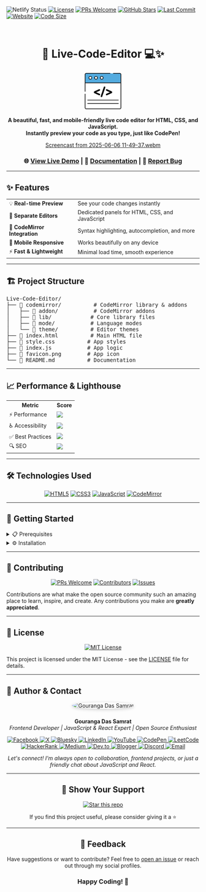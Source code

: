 <div align="center>

[![Netlify Status](https://api.netlify.com/api/v1/badges/0540a39e-1005-4802-95f0-99e3013b4d18/deploy-status)](https://app.netlify.com/projects/livecodeeditorbygouranga/deploys)
[![License](https://img.shields.io/badge/license-MIT-blue.svg?style=for-the-badge)](https://opensource.org/licenses/MIT)
[![PRs Welcome](https://img.shields.io/badge/PRs-welcome-brightgreen.svg?style=for-the-badge)](https://github.com/GourangaDasSamrat/Live-Code-Editor/pulls)
[![GitHub Stars](https://img.shields.io/github/stars/GourangaDasSamrat/Live-Code-Editor?style=for-the-badge&color=gold)](https://github.com/GourangaDasSamrat/Live-Code-Editor/stargazers)
[![Last Commit](https://img.shields.io/github/last-commit/GourangaDasSamrat/Live-Code-Editor?style=for-the-badge)](https://github.com/GourangaDasSamrat/Live-Code-Editor/commits)
[![Website](https://img.shields.io/website?style=for-the-badge&url=https%3A%2F%2Flivecodeeditorbygouranga.netlify.app)](https://livecodeeditorbygouranga.netlify.app)
[![Code Size](https://img.shields.io/github/languages/code-size/GourangaDasSamrat/Live-Code-Editor?style=for-the-badge)](https://github.com/GourangaDasSamrat/Live-Code-Editor)

<br />
<h1 align="center">🚀 Live-Code-Editor 💻✨</h1>

<p align="center">
  <a href="https://livecodeeditorbygouranga.netlify.app">
    <img src="https://raw.githubusercontent.com/GourangaDasSamrat/Live-Code-Editor/main/favicon.png" alt="Logo" width="100" height="100">
  </a>
</p>

<p align="center">
  <b>A beautiful, fast, and mobile-friendly live code editor for HTML, CSS, and JavaScript.<br>
  Instantly preview your code as you type, just like CodePen!</b>
</p>

<div align="center">

[Screencast from 2025-06-06 11-49-37.webm](https://github.com/user-attachments/assets/e6604945-1c32-4e7a-8876-c918a62b7b6e)


</div>

<div align="center">

### 🌐 [View Live Demo](https://livecodeeditorbygouranga.netlify.app/) | 📖 [Documentation](https://github.com/GourangaDasSamrat/Live-Code-Editor#readme) | 🐛 [Report Bug](https://github.com/GourangaDasSamrat/Live-Code-Editor/issues)

</div>

---

## ✨ Features

<table>
  <tr>
    <td>💡 <b>Real-time Preview</b></td>
    <td>See your code changes instantly</td>
  </tr>
  <tr>
    <td>📝 <b>Separate Editors</b></td>
    <td>Dedicated panels for HTML, CSS, and JavaScript</td>
  </tr>
  <tr>
    <td>🎨 <b>CodeMirror Integration</b></td>
    <td>Syntax highlighting, autocompletion, and more</td>
  </tr>
  <tr>
    <td>📱 <b>Mobile Responsive</b></td>
    <td>Works beautifully on any device</td>
  </tr>
  <tr>
    <td>⚡ <b>Fast & Lightweight</b></td>
    <td>Minimal load time, smooth experience</td>
  </tr>
</table>

---

## 🏗️ Project Structure

<pre>
Live-Code-Editor/
├── 📂 codemirror/          # CodeMirror library & addons
│   ├── 📂 addon/           # CodeMirror addons
│   ├── 📂 lib/            # Core library files
│   ├── 📂 mode/           # Language modes
│   └── 📂 theme/          # Editor themes
├── 📄 index.html          # Main HTML file
├── 📄 style.css          # App styles
├── 📄 index.js           # App logic
├── 🎨 favicon.png        # App icon
└── 📝 README.md          # Documentation
</pre>

---

## 📈 Performance & Lighthouse

<div align="center">
  <table>
    <tr>
      <th>Metric</th>
      <th>Score</th>
    </tr>
    <tr>
      <td>⚡ Performance</td>
      <td><img src="https://img.shields.io/badge/100-success?style=for-the-badge"/></td>
    </tr>
    <tr>
      <td>♿ Accessibility</td>
      <td><img src="https://img.shields.io/badge/100-success?style=for-the-badge"/></td>
    </tr>
    <tr>
      <td>✅ Best Practices</td>
      <td><img src="https://img.shields.io/badge/100-success?style=for-the-badge"/></td>
    </tr>
    <tr>
      <td>🔍 SEO</td>
      <td><img src="https://img.shields.io/badge/100-success?style=for-the-badge"/></td>
    </tr>
  </table>
</div>

---

## 🛠️ Technologies Used

<div align="center">

[![HTML5](https://img.shields.io/badge/HTML5-E34F26?style=for-the-badge&logo=html5&logoColor=white)](https://developer.mozilla.org/en-US/docs/Web/HTML)
[![CSS3](https://img.shields.io/badge/CSS3-1572B6?style=for-the-badge&logo=css3&logoColor=white)](https://developer.mozilla.org/en-US/docs/Web/CSS)
[![JavaScript](https://img.shields.io/badge/JavaScript-F7DF1E?style=for-the-badge&logo=javascript&logoColor=black)](https://developer.mozilla.org/en-US/docs/Web/JavaScript)
[![CodeMirror](https://img.shields.io/badge/CodeMirror-D30707?style=for-the-badge&logo=CodeMirror&logoColor=white)](https://codemirror.net/)

</div>

---

## 🚀 Getting Started

<details>
<summary>📋 Prerequisites</summary>
<br>
• Any modern web browser<br>
• Basic understanding of HTML, CSS, and JavaScript
</details>

<details>
<summary>⚙️ Installation</summary>
<br>

1. Clone the repository:
   ```bash
   git clone https://github.com/GourangaDasSamrat/Live-Code-Editor.git
   ```
2. Navigate to project directory:
   ```bash
   cd Live-Code-Editor
   ```
3. Open `index.html` in your browser

Or simply try the [Live Demo](https://livecodeeditorbygouranga.netlify.app/)

</details>

---

## 👥 Contributing

<div align="center">

[![PRs Welcome](https://img.shields.io/badge/PRs-welcome-brightgreen.svg?style=for-the-badge)](https://github.com/GourangaDasSamrat/Live-Code-Editor/pulls)
[![Contributors](https://img.shields.io/github/contributors/GourangaDasSamrat/Live-Code-Editor?style=for-the-badge)](https://github.com/GourangaDasSamrat/Live-Code-Editor/graphs/contributors)
[![Issues](https://img.shields.io/github/issues/GourangaDasSamrat/Live-Code-Editor?style=for-the-badge)](https://github.com/GourangaDasSamrat/Live-Code-Editor/issues)

</div>

Contributions are what make the open source community such an amazing place to learn, inspire, and create. Any contributions you make are **greatly appreciated**.

---

## 📝 License

<div align="center">

[![MIT License](https://img.shields.io/badge/License-MIT-blue.svg?style=for-the-badge)](https://opensource.org/licenses/MIT)

</div>

This project is licensed under the MIT License - see the [LICENSE](LICENSE) file for details.

---


## 👤 Author & Contact

<p align="center">
  <img src="https://i.postimg.cc/Bnwyx7kh/485760954-644674311798231-1067913994704069438-n.jpg" alt="Gouranga Das Samrat" width="110" style="border-radius:50%;margin-bottom:10px;box-shadow:0 2px 8px #ccc;"/>
</p>

<p align="center">
  <b>Gouranga Das Samrat</b><br>
  <i>Frontend Developer | JavaScript & React Expert | Open Source Enthusiast</i>
</p>
<p align="center">
  <a href="https://www.facebook.com/gourangadassamrat" title="Facebook">
    <img
      src="https://img.shields.io/badge/Facebook-1877F2?style=for-the-badge&logo=facebook&logoColor=white"
      alt="Facebook"
    />
  </a>
  <a href="https://x.com/gouranga_khulna" title="X">
    <img
      src="https://img.shields.io/badge/X-000000?style=for-the-badge&logo=x&logoColor=white"
      alt="X"
    />
  </a>
  <a href="https://bsky.app/profile/gouranga-khulna.bsky.social" title="Bluesky">
    <img
      src="https://img.shields.io/badge/Bluesky-1DA1F2?style=for-the-badge&logo=bluesky&logoColor=white"
      alt="Bluesky"
    />
  </a>
  <a href="https://linkedin.com/in/gouranga-das-samrat" title="LinkedIn">
    <img
      src="https://img.shields.io/badge/LinkedIn-0077B5?style=for-the-badge&logo=linkedin&logoColor=white"
      alt="LinkedIn"
    />
  </a>
  <a href="https://www.youtube.com/@GourangaDasSamrat" title="YouTube">
    <img
      src="https://img.shields.io/badge/YouTube-FF0000?style=for-the-badge&logo=youtube&logoColor=white"
      alt="YouTube"
    />
  </a>
  <a href="https://codepen.io/gouranga-das-samrat" title="CodePen">
    <img
      src="https://img.shields.io/badge/CodePen-000000?style=for-the-badge&logo=codepen&logoColor=white"
      alt="CodePen"
    />
  </a>
  <a href="https://leetcode.com/u/gourangadassamrat/" title="LeetCode">
    <img
      src="https://img.shields.io/badge/LeetCode-FFA116?style=for-the-badge&logo=leetcode&logoColor=white"
      alt="LeetCode"
    />
  </a>
  <a href="https://www.hackerrank.com/profile/gouranga_das_kh1" title="HackerRank">
    <img
      src="https://img.shields.io/badge/HackerRank-2EC866?style=for-the-badge&logo=hackerrank&logoColor=white"
      alt="HackerRank"
    />
  </a>
  <a href="https://medium.com/@gouranga.das.khulna" title="Medium">
    <img
      src="https://img.shields.io/badge/Medium-12100E?style=for-the-badge&logo=medium&logoColor=white"
      alt="Medium"
    />
  </a>
  <a href="https://dev.to/gouranga-das-khulna/" title="Dev.to">
    <img
      src="https://img.shields.io/badge/Dev.to-0A0A0A?style=for-the-badge&logo=dev.to&logoColor=white"
      alt="Dev.to"
    />
  </a>
  <a href="https://gourangadassamrat.blogspot.com/" title="Blogger">
    <img
      src="https://img.shields.io/badge/Blogger-FF5722?style=for-the-badge&logo=blogger&logoColor=white"
      alt="Blogger"
    />
  </a>
  <a href="https://discord.gg/jnZStfKW7v" title="Discord">
    <img
      src="https://img.shields.io/badge/Discord-5865F2?style=for-the-badge&logo=discord&logoColor=white"
      alt="Discord"
    />
  </a>
  <a href="mailto:gouranga.das.khulna@gmail.com" title="Email">
    <img
      src="https://img.shields.io/badge/Email-D14836?style=for-the-badge&logo=gmail&logoColor=white"
      alt="Email"
    />
  </a>
</p>
<p align="center">
  <i>Let's connect! I'm always open to collaboration, frontend projects, or just a friendly chat about JavaScript and React.</i>
</p>

---

<div align="center">

## 🌟 Show Your Support

[![Star this repo](https://img.shields.io/github/stars/GourangaDasSamrat/Live-Code-Editor?style=for-the-badge&label=Star%20this%20repo&logoColor=white)](https://github.com/GourangaDasSamrat/Live-Code-Editor/stargazers)

If you find this project useful, please consider giving it a ⭐

</div>

---

<div align="center">

## 💬 Feedback

Have suggestions or want to contribute? Feel free to [open an issue](https://github.com/GourangaDasSamrat/Live-Code-Editor/issues) or reach out through my social profiles.

<h3>Happy Coding! 🚀</h3>

</div>
